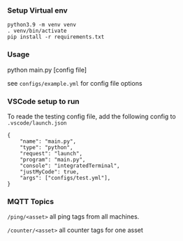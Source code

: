 ### Setup Virtual env

```
python3.9 -m venv venv
. venv/bin/activate
pip install -r requirements.txt
```

### Usage
python main.py [config file]

see `configs/example.yml` for config file options



### VSCode setup to run

To reade the testing config file, 
add the following config to `.vscode/launch.json`

```        
{
    "name": "main.py",
    "type": "python",
    "request": "launch",
    "program": "main.py",
    "console": "integratedTerminal",
    "justMyCode": true,
    "args": ["configs/test.yml"],
}
```

### MQTT Topics

`/ping/<asset>` all ping tags from all machines.   

`/counter/<asset>` all counter tags for one asset

